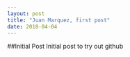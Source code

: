 ```yaml
---
layout: post
title: "Juan Marquez, first post"
date: 2018-04-04
---
```


##Initial Post
Initial post to try out github
